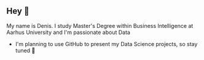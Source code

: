 ## Hey 👋 

My name is Denis. I study Master's Degree within Business Intelligence at Aarhus University and I'm passionate about Data
- I'm planning to use GitHub to present my Data Science projects, so stay tuned 🚀
<!--
**denismrvoljak/denismrvoljak** is a ✨ _special_ ✨ repository because its `README.md` (this file) appears on your GitHub profile.

Here are some ideas to get you started:

- 🔭 I’m currently working on ...
- 🌱 I’m currently learning ...
- 👯 I’m looking to collaborate on ...
- 🤔 I’m looking for help with ...
- 💬 Ask me about ...
- 📫 How to reach me: ...
- 😄 Pronouns: ...
- ⚡ Fun fact: ...
-->
